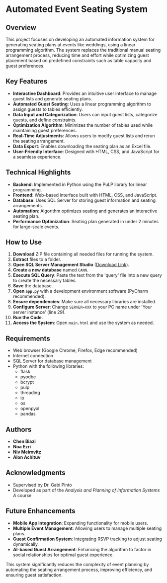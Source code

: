 # Automated Event Seating System

## Overview

This project focuses on developing an automated information system for generating seating plans at events like weddings, using a linear programming algorithm. The system replaces the traditional manual seating arrangement process, reducing time and effort while optimizing guest placement based on predefined constraints such as table capacity and guest preferences.

## Key Features

- **Interactive Dashboard**: Provides an intuitive user interface to manage guest lists and generate seating plans.
- **Automated Guest Seating**: Uses a linear programming algorithm to assign guests to tables efficiently.
- **Data Input and Categorization**: Users can input guest lists, categorize guests, and define constraints.
- **Optimization Algorithm**: Minimizes the number of tables used while maintaining guest preferences.
- **Real-Time Adjustments**: Allows users to modify guest lists and rerun the seating arrangement.
- **Data Export**: Enables downloading the seating plan as an Excel file.
- **User-Friendly Interface**: Designed with HTML, CSS, and JavaScript for a seamless experience.

## Technical Highlights

- **Backend**: Implemented in Python using the PuLP library for linear programming.
- **Frontend**: Web-based interface built with HTML, CSS, and JavaScript.
- **Database**: Uses SQL Server for storing guest information and seating arrangements.
- **Automation**: Algorithm optimizes seating and generates an interactive seating plan.
- **Performance Optimization**: Seating plan generated in under 2 minutes for large-scale events.

## How to Use

1. **Download** ZIP file containing all needed files for running the system.
2. **Extract** files to a folder.
3. **Open SQL Server Management Studio** ([Download Link](https://aka.ms/ssmsfullsetup)).
4. **Create a new database** named `CANN`.
5. **Execute SQL Query**: Paste the text from the 'query' file into a new query to create the necessary tables.
6. **Save** the database.
7. **Open `app.py`** with a development environment software (PyCharm recommended).
8. **Ensure dependencies**: Make sure all necessary libraries are installed.
9. **Configure Server**: Change `SERVER=XXX` to your PC name under 'Your server instance' (line 29).
10. **Run the Code**.
11. **Access the System**: Open `main.html` and use the system as needed.

## Requirements

- Web browser (Google Chrome, Firefox, Edge recommended)
- Internet connection
- SQL Server for database management
- Python with the following libraries:
  - flask
  - pyodbc
  - bcrypt
  - pulp
  - threading
  - io
  - os
  - openpyxl
  - pandas

## Authors

- **Chen Biazi**
- **Noa Ezri**
- **Niv Meirovitz**
- **Alon Achituv**

## Acknowledgments

- Supervised by Dr. Gabi Pinto
- Developed as part of the *Analysis and Planning of Information Systems A* course

## Future Enhancements

- **Mobile App Integration**: Expanding functionality for mobile users.
- **Multiple Event Management**: Allowing users to manage multiple seating plans.
- **Guest Confirmation System**: Integrating RSVP tracking to adjust seating dynamically.
- **AI-based Guest Arrangement**: Enhancing the algorithm to factor in social relationships for optimal guest experience.

This system significantly reduces the complexity of event planning by automating the seating arrangement process, improving efficiency, and ensuring guest satisfaction.

